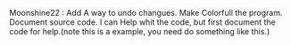 Moonshine22 :
Add A way to undo changues.
Make Colorfull the program.
Document source code.
I can Help whit the code, but first document the code for help.(note this is a example, you need do something like this.)
